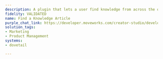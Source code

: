 ```yaml
---
description: A plugin that lets a user find knowledge from across the organization.
fidelity: VALIDATED
name: Find a Knowledge Article
purple_chat_link: https://developer.moveworks.com/creator-studio/developer-tools/purple-chat/?conversation=%7B%22startTimestamp%22%3A%2211%3A43%2BAM%22%2C%22messages%22%3A%5B%7B%22parts%22%3A%5B%7B%22richText%22%3A%22what+are+the+top+feature+requests+for+our+mobile+app%3F%22%7D%5D%2C%22role%22%3A%22user%22%7D%2C%7B%22parts%22%3A%5B%7B%22richText%22%3A%22Based+on+200%2B+customer+feedback+entries%2C+the+most+requested+features+are%3A%22%7D%2C%7B%22richText%22%3A%22%3Col%3E%5Cn++%3Cli%3E%3Cb%3EDark+Mode%3C%2Fb%3E+%28Requested+by+70%25+of+respondents%29%3C%2Fli%3E%5Cn++%3Cli%3E%3Cb%3EOffline+Access%3C%2Fb%3E+%2860%25+of+respondents%29%3C%2Fli%3E%5Cn++%3Cli%3E%3Cb%3EBiometric+Login+%28Face%2FTouch+ID%29%3C%2Fb%3E+%2855%25+of+respondents%29%3C%2Fli%3E%5Cn%3C%2Fol%3E%22%7D%5D%2C%22role%22%3A%22assistant%22%7D%5D%7D
solution_tags:
- Marketing
- Product Management
systems:
- dovetail

---
```

